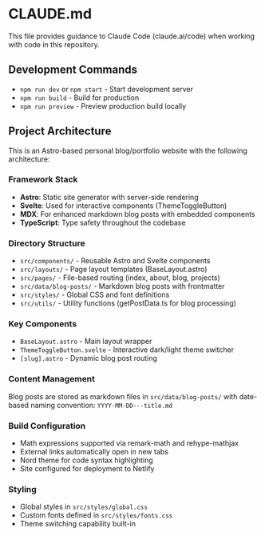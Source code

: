 # CLAUDE.md

This file provides guidance to Claude Code (claude.ai/code) when working with code in this repository.

## Development Commands

- `npm run dev` or `npm start` - Start development server
- `npm run build` - Build for production
- `npm run preview` - Preview production build locally

## Project Architecture

This is an Astro-based personal blog/portfolio website with the following architecture:

### Framework Stack
- **Astro**: Static site generator with server-side rendering
- **Svelte**: Used for interactive components (ThemeToggleButton)
- **MDX**: For enhanced markdown blog posts with embedded components
- **TypeScript**: Type safety throughout the codebase

### Directory Structure
- `src/components/` - Reusable Astro and Svelte components
- `src/layouts/` - Page layout templates (BaseLayout.astro)
- `src/pages/` - File-based routing (index, about, blog, projects)
- `src/data/blog-posts/` - Markdown blog posts with frontmatter
- `src/styles/` - Global CSS and font definitions
- `src/utils/` - Utility functions (getPostData.ts for blog processing)

### Key Components
- `BaseLayout.astro` - Main layout wrapper
- `ThemeToggleButton.svelte` - Interactive dark/light theme switcher
- `[slug].astro` - Dynamic blog post routing

### Content Management
Blog posts are stored as markdown files in `src/data/blog-posts/` with date-based naming convention: `YYYY-MM-DD---title.md`

### Build Configuration
- Math expressions supported via remark-math and rehype-mathjax
- External links automatically open in new tabs
- Nord theme for code syntax highlighting
- Site configured for deployment to Netlify

### Styling
- Global styles in `src/styles/global.css`
- Custom fonts defined in `src/styles/fonts.css`
- Theme switching capability built-in